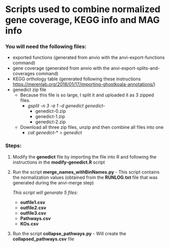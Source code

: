 # Scripts used to combine normalized gene coverage, KEGG info and MAG info
### You will need the following files:
  - exported functions (generated from anvio with the anvi-export-functions command)
  - gene coverage (generated from anvio with the anvi-export-splits-and-coverages command)
  - KEGG orthology table (generated following these instructions https://merenlab.org/2018/01/17/importing-ghostkoala-annotations/)
  - genedict zip file
    - Because this file is so large, I split it and uploaded it as 3 zipped files.
      - *gsplit -n 3 -a 1 -d genedict genedict-*
        - genedict-0.zip 
        - genedict-1.zip
        - genedict-2.zip
    - Download all three zip files, unzip and then combine all files into one
      - *cat genedict-** *> genedict* 
 
  
### Steps:  
1) Modify the **genedict** file by importing the file into R and following the instructions in the **modify-genedict.R** script
2) Run the script **merge_names_withBinNames.py** - This script contains the normalization values (obtained from the **RUNLOG.txt** file that was generated during the anvi-merge step)
   
   *This script will generate 5 files:*
   - **outfile1.csv**
   - **outfile2.csv**
   - **outfile3.csv**
   - **Pathways.csv**
   - **KOs.csv**

3) Run the script **collapse_pathways.py** - Will create the **collapsed_pathways.csv** file
